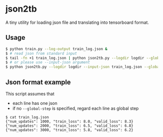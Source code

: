 # json2tb
A tiny utility for loading json file and translating into tensorboard format.

## Usage

```sh
$ python train.py --log-output train_log.json & 
$ # read json from standard input
$ tail -fn +1 train_log.json | python json2tb.py --logdir logdir --global-step "num_updates"
$ # or please use --input-json argument
$ python json2tb.py --logdir logdir --input-json train_log.json --global-step "num_updates"
```

## Json format example
This script assumes that

- each line has one json 
- if no `--global-step` is specified, regard each line as global step

```
$ cat train_log.json
{"num_updates": 1000, "train_loss": 8.0, "valid_loss": 8.3}
{"num_updates": 2000, "train_loss": 6.5, "valid_loss": 6.8}
{"num_updates": 3000, "train_loss": 5.8, "valid_loss": 6.2}
```
